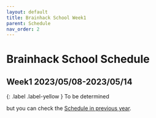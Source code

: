```yaml
---
layout: default
title: Brainhack School Week1
parent: Schedule
nav_order: 2
---
```


# Brainhack School Schedule 
## Week1 2023/05/08-2023/05/14

{: .label .label-yellow }
To be determined

but you can check the [Schedule in previous year](https://school.brainhackmtl.org/schedule/).
